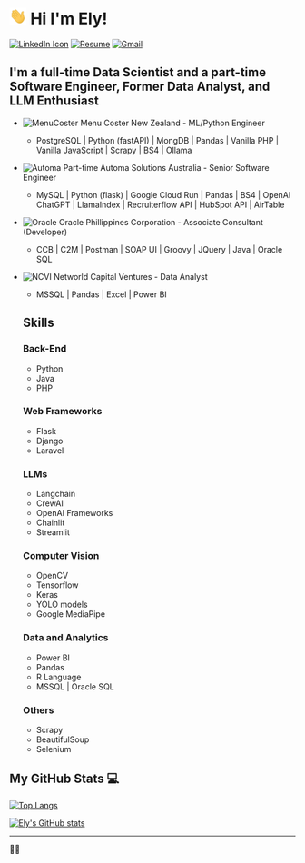 # [<img src="https://raw.githubusercontent.com/ABSphreak/ABSphreak/master/gifs/Hi.gif" width="30px">][ely-website] Hi I'm Ely! 
[<img src="https://raw.githubusercontent.com/dheereshagrwal/colored-icons/abc7fd264f36c6a1e3fc16e1cd5e94735ec671d8/public/icons/linkedin/linkedin.svg" alt="LinkedIn Icon" width="30" height="30">][ely-website]
[<img src="https://encrypted-tbn0.gstatic.com/images?q=tbn:ANd9GcS02uNgEFNP0TNJIjPVJcNftjBi5afb25ou-RScNq3q9Q&s" alt="Resume" width="27" height="27">][ely-resume]
[<img src="https://raw.githubusercontent.com/dheereshagrwal/colored-icons/abc7fd264f36c6a1e3fc16e1cd5e94735ec671d8/public/icons/gmail/gmail.svg" alt="Gmail" width="30" height="30">][ely-mail]


## I'm a full-time Data Scientist and a part-time Software Engineer, Former Data Analyst, and LLM Enthusiast
- <img src="https://www.menucoster.co.nz/public/images/nz/logo.gif" alt="MenuCoster" width="20" height="20"> Menu Coster New Zealand - ML/Python Engineer
  - PostgreSQL | Python (fastAPI) | MongDB | Pandas | Vanilla PHP | Vanilla JavaScript | Scrapy | BS4 | Ollama
- <img src="https://framerusercontent.com/images/3xDL1wg1uBwNVIOAD68jBvMZMTQ.png" alt="Automa" width="20" height="20"> Part-time Automa Solutions Australia - Senior Software Engineer
  - MySQL | Python (flask) | Google Cloud Run | Pandas | BS4 | OpenAI ChatGPT | LlamaIndex | Recruiterflow API | HubSpot API | AirTable
- <img src="https://cdn.icon-icons.com/icons2/2699/PNG/512/oracle_logo_icon_168918.png" alt="Oracle" width="20" height="20"> Oracle Phillippines Corporation - Associate Consultant (Developer)
  - CCB | C2M | Postman | SOAP UI | Groovy | JQuery | Java | Oracle SQL
- <img src="https://lh4.googleusercontent.com/proxy/62b9QpqBN4T4t9kUoDy2xpfmEV1ZbyF-DlEwYigYylS1px_swXbKipq34Lv8nMA4o5CBViU3" alt="NCVI" width="20" height="20"> Networld Capital Ventures - Data Analyst
  - MSSQL | Pandas | Excel | Power BI 

  ## Skills

  ### Back-End
  - Python
  - Java
  - PHP 

  ### Web Frameworks
  - Flask
  - Django
  - Laravel

   ### LLMs
  - Langchain
  - CrewAI
  - OpenAI Frameworks
  - Chainlit
  - Streamlit
 
   ### Computer Vision
   - OpenCV
   - Tensorflow
   - Keras
   - YOLO models
   - Google MediaPipe

   ### Data and Analytics
   - Power BI
   - Pandas
   - R Language
   - MSSQL | Oracle SQL

   ### Others
   - Scrapy
   - BeautifulSoup
   - Selenium

## My GitHub Stats 💻

[![Top Langs](https://github-readme-stats.vercel.app/api/top-langs/?username=eliasezar27&hide=java,html,css&theme=dracula)](https://github.com/eliasezar27/github-readme-stats)

[![Ely's GitHub stats](https://github-readme-stats.vercel.app/api?username=eliasezar27&theme=dracula)](https://github.com/eliasezar27/github-readme-stats)

---
🧑‍💻

[ely-website]: https://www.linkedin.com/in/eliascabo/
[ely-resume]: https://drive.google.com/file/d/1b1wN8_OjSHsyHi2m4W4YJX4_ToCTGQl8/view
[ely-mail]: mailto:eliascabo27@gmail.com

